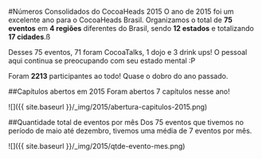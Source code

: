 #Números Consolidados do CocoaHeads 2015
O ano de 2015 foi um excelente ano para o CocoaHeads Brasil. Organizamos o total de **75 eventos** em **4 regiões** diferentes do Brasil, sendo **12 estados** e totalizando **17 cidades**.ß

Desses 75 eventos, 71 foram CocoaTalks, 1 dojo e 3 drink ups! O pessoal aqui continua se preocupando com seu estado mental :P

Foram **2213** participantes ao todo! Quase o dobro do ano passado.

##Capítulos abertos em 2015
Foram abertos 7 capítulos nesse ano!

![]({{ site.baseurl }}/_img/2015/abertura-capitulos-2015.png)

##Quantidade total de eventos por mês
Dos 75 eventos que tivemos no período de maio até dezembro, tivemos uma média de 7 eventos por mês.

![]({{ site.baseurl }}/_img/2015/qtde-evento-mes.png)